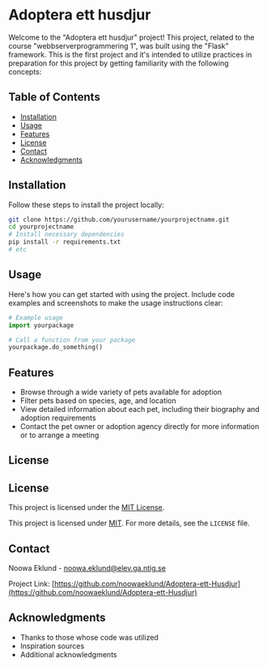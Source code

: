 # Adoptera ett husdjur

Welcome to the "Adoptera ett husdjur" project! This project, related to the course "webbserverprogrammering 1", was built using the "Flask" framework. This is the first project and it's intended to utilize practices in preparation for this project by getting familiarity with the following concepts:

## Table of Contents

- [Installation](#installation)
- [Usage](#usage)
- [Features](#features)
- [License](#license)
- [Contact](#contact)
- [Acknowledgments](#acknowledgments)

## Installation

Follow these steps to install the project locally:

```bash
git clone https://github.com/yourusername/yourprojectname.git
cd yourprojectname
# Install necessary dependencies
pip install -r requirements.txt
# etc
```

## Usage

Here's how you can get started with using the project. Include code examples and screenshots to make the usage instructions clear:

```python
# Example usage
import yourpackage

# Call a function from your package
yourpackage.do_something()
```

## Features
- Browse through a wide variety of pets available for adoption
- Filter pets based on species, age, and location
- View detailed information about each pet, including their biography and adoption requirements
- Contact the pet owner or adoption agency directly for more information or to arrange a meeting

## License

## License
This project is licensed under the [MIT License](LICENSE).


This project is licensed under [MIT](LICENSE). For more details, see the `LICENSE` file.

## Contact

Noowa Eklund - [noowa.eklund@elev.ga.ntig.se](noowa.eklund@elev.ga.ntig.se) 

Project Link: [https://github.com/noowaeklund/Adoptera-ett-Husdjur](https://github.com/noowaeklund/Adoptera-ett-Husdjur)

## Acknowledgments

- Thanks to those whose code was utilized
- Inspiration sources
- Additional acknowledgments


